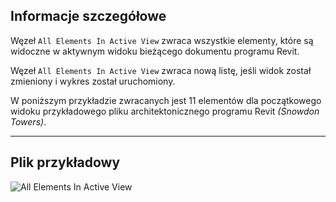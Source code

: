 ## Informacje szczegółowe
Węzeł `All Elements In Active View` zwraca wszystkie elementy, które są widoczne w aktywnym widoku bieżącego dokumentu programu Revit.

Węzeł `All Elements In Active View` zwraca nową listę, jeśli widok został zmieniony i wykres został uruchomiony.

W poniższym przykładzie zwracanych jest 11 elementów dla początkowego widoku przykładowego pliku architektonicznego programu Revit _(Snowdon Towers)_.
___
## Plik przykładowy

![All Elements In Active View](./DSRevitNodesUI.ElementsInView_img.jpg)
